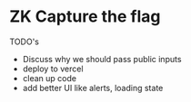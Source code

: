 # ZK Capture the flag

TODO's

- Discuss why we should pass public inputs
- deploy to vercel
- clean up code
- add better UI like alerts, loading state
